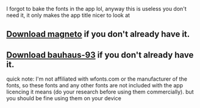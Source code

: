 I forgot to bake the fonts in the app lol, anyway this is useless you don't need it, it only makes the app title nicer to look at

[Download magneto](https://www.wfonts.com/font/magneto) if you don't already have it.
-
[Download bauhaus-93](https://www.wfonts.com/font/bauhaus-93) if you don't already have it.
-
quick note: I'm not affiliated with wfonts.com or the manufacturer of the fonts, so these fonts and any other fonts are not included with the app licencing 
it means (do your research before using them commercially). but you should be fine using them on your device
